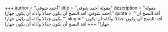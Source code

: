 +++
author = "أحمد شوقي"
title = "مقولة أحمد شوقي"
description = "مقولة أحمد شوقي: آفة النصح أن يكون جدالا وأذاه أن يكون جهارا."
quote = '''آفة النصح أن يكون جدالا وأذاه أن يكون جهارا.''' 
slug = "آفة-النصح-أن-يكون-جدالا-وأذاه-أن-يكون-جهارا"
+++
آفة النصح أن يكون جدالا وأذاه أن يكون جهارا.
